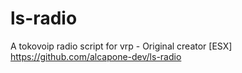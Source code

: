 # ls-radio
A tokovoip radio script for vrp - Original creator [ESX] https://github.com/alcapone-dev/ls-radio
